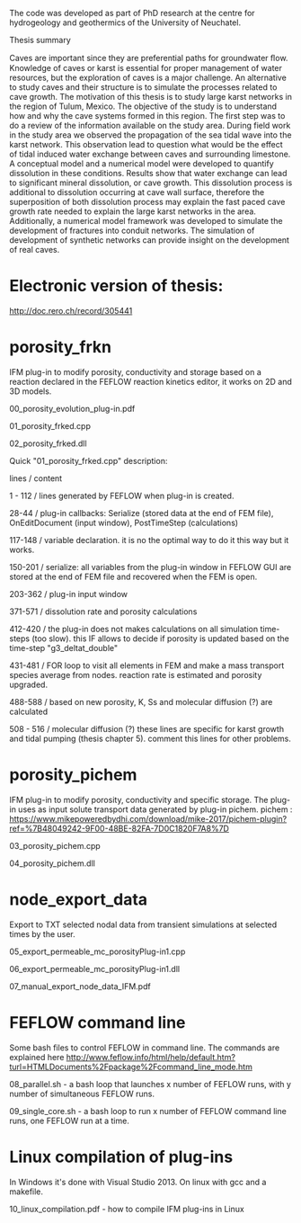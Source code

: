 The code was developed as part of PhD research at the centre for hydrogeology and geothermics of the University of Neuchatel.

Thesis summary

  Caves are important since they are preferential paths for groundwater ﬂow. Knowledge of caves or karst is essential for proper management of water resources, but the exploration of caves is a major challenge. An alternative to study caves and their structure is to simulate the processes related to cave growth. The motivation of this thesis is to study large karst networks in the region of Tulum, Mexico. The objective of the study is to understand how and why the cave systems formed in this region.
    The first step was to do a review of the information available on the study area. During field work in the study area we observed the propagation of the sea tidal wave into the karst network. This observation lead to question what would be the effect of tidal induced water exchange between caves and surrounding limestone. A conceptual model and a numerical model were developed to quantify dissolution in these conditions. Results show that water exchange can lead to significant mineral dissolution, or cave growth. This dissolution process is additional to dissolution occurring at cave wall surface, therefore the superposition of both dissolution process may explain the fast paced cave growth rate needed to explain the large karst networks in the area.
    Additionally, a numerical model framework was developed to simulate the development of fractures into conduit networks. The simulation of development of synthetic networks can provide insight on the development of real caves.
   
# Electronic version of thesis: 

http://doc.rero.ch/record/305441

# porosity_frkn

IFM plug-in to modify porosity, conductivity and storage based on a reaction declared in the FEFLOW reaction kinetics editor, it works on 2D and 3D models. 

00_porosity_evolution_plug-in.pdf

01_porosity_frked.cpp

02_porosity_frked.dll

Quick "01_porosity_frked.cpp" description:

lines         /  content

1 - 112       /  lines generated by FEFLOW when plug-in is created.

28-44         /  plug-in callbacks: Serialize (stored data at the end of FEM file), OnEditDocument (input window), PostTimeStep (calculations)

117-148       /  variable declaration. it is no the optimal way to do it this way but it works.

150-201       /  serialize: all variables from the plug-in window in FEFLOW GUI are stored at the end of FEM file and recovered when the FEM is open.

203-362       /  plug-in input window

371-571       /  dissolution rate and porosity calculations

412-420       /  the plug-in does not makes calculations on all simulation time-steps (too slow). this IF allows to decide if porosity is updated based on the time-step "g3_deltat_double"

431-481       / FOR loop to visit all elements in FEM and make a mass transport species average from nodes. reaction rate is estimated and porosity upgraded.

488-588       / based on new porosity, K, Ss and molecular diffusion (?) are calculated

508 - 516     / molecular diffusion (?) these lines are specific for karst growth and tidal pumping (thesis chapter 5). comment this lines for other problems. 

# porosity_pichem

IFM plug-in to modify porosity, conductivity and specific storage. The plug-in uses as input solute transport data generated by plug-in pichem. pichem : https://www.mikepoweredbydhi.com/download/mike-2017/pichem-plugin?ref=%7B48049242-9F00-48BE-82FA-7D0C1820F7A8%7D

03_porosity_pichem.cpp 

04_porosity_pichem.dll 

# node_export_data

Export to TXT selected nodal data from transient simulations at selected times by the user.

05_export_permeable_mc_porosityPlug-in1.cpp

06_export_permeable_mc_porosityPlug-in1.dll

07_manual_export_node_data_IFM.pdf

# FEFLOW command line 

Some bash files to control FEFLOW in command line. The commands are explained here http://www.feflow.info/html/help/default.htm?turl=HTMLDocuments%2Fpackage%2Fcommand_line_mode.htm

08_parallel.sh - a bash loop that launches x number of FEFLOW runs, with y number of simultaneous FEFLOW runs.

09_single_core.sh - a bash loop to run x number of FEFLOW command line runs, one FEFLOW run at a time.

# Linux compilation of plug-ins

In Windows it's done with Visual Studio 2013. On linux with gcc and a makefile. 

10_linux_compilation.pdf - how to compile IFM plug-ins in Linux 
